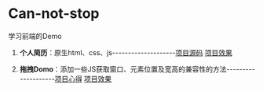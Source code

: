 # Can-not-stop
学习前端的Demo

1. **个人简历**：原生html、css、js--------------------[项目源码](https://github.com/wulang8353/Can-not-stop/tree/master/about-me)   [项目效果](https://wulang8353.github.io/Can-not-stop/about-me/index.html)

2. **拖拽Domo**：添加一些JS获取窗口、元素位置及宽高的兼容性的方法--------------------[项目心得](https://github.com/wulang8353/Can-not-stop/tree/master/mouse-drag)   [项目效果](https://wulang8353.github.io/Can-not-stop/mouse-drag/index.html)
